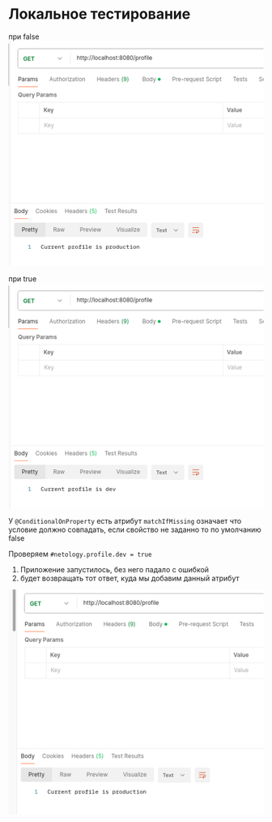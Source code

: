 # Локальное тестирование

при false
![img.png](img.png)

при true
![img_1.png](img_1.png)

У `@ConditionalOnProperty` есть атрибут `matchIfMissing` означает что условие должно совпадать, если свойство не заданно
то по умолчанию false

Проверяем `#netology.profile.dev = true` 
1) Приложение запустилось, без него падало с ошибкой
2) будет возвращать тот ответ, куда мы добавим данный атрибут 

![img_2.png](img_2.png)